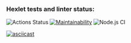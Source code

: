 ### Hexlet tests and linter status:
![Actions Status](/workflows/hexlet-check/badge.svg)
[![Maintainability](https://api.codeclimate.com/v1/badges/7c7a2ed9fbfb4efe84c8/maintainability)](https://codeclimate.com/github/CosmoS1X/frontend-project-lvl1/maintainability)
![Node.js CI](https://github.com/CosmoS1X/frontend-project-lvl1/workflows/Node.js%20CI/badge.svg)

[![asciicast](https://asciinema.org/a/E20QxWMK4yGIV3JdCESbS4HR4.svg)](https://asciinema.org/a/E20QxWMK4yGIV3JdCESbS4HR4)
